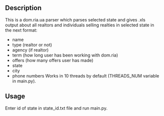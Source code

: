 ## Description
This is a dom.ria.ua parser which parses selected state and gives .xls output about all realtors and individuals selling realties in selected state in the next format:
* name
* type (realtor or not)
* agency (if realtor)
* term (how long user has been working with dom.ria)
* offers (how many offers user has made)
* state
* city
* phone numbers
Works in 10 threads by default (THREADS_NUM variable in main.py).

## Usage
Enter id of state in state_id.txt file and run main.py.
